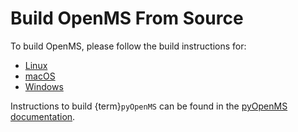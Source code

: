 Build OpenMS From Source
========================

To build OpenMS, please follow the build instructions for:

* [Linux](https://abibuilder.informatik.uni-tuebingen.de/archive/openms/Documentation/release/latest/html/install_linux.html)
* [macOS](https://abibuilder.informatik.uni-tuebingen.de/archive/openms/Documentation/release/latest/html/install_mac.html)
* [Windows](https://abibuilder.informatik.uni-tuebingen.de/archive/openms/Documentation/release/latest/html/install_win.html)

Instructions to build {term}`pyOpenMS` can be found in the [pyOpenMS documentation](https://pyopenms.readthedocs.io/en/latest/build_from_source.html).

